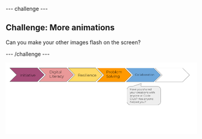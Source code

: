 --- challenge ---
## Challenge: More animations
Can you make your other images flash on the screen?


--- /challenge ---

![progress bar](images/m1-5.png)
